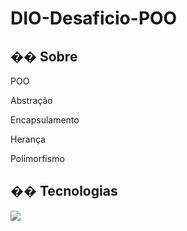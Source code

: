 <h1>DIO-Desaficio-POO</h1>
<h2>�� Sobre</h2>
<p>POO</p>
<p>Abstração</p>
<p>Encapsulamento</p>
<p>Herança</p>
<p>Polimorfismo</p>
<h2>�� Tecnologias</h2>
<div>
  <img src="https://img.shields.io/badge/Java-239120?style=for-the-badge&logo=html5&logoColor=white">
</div>